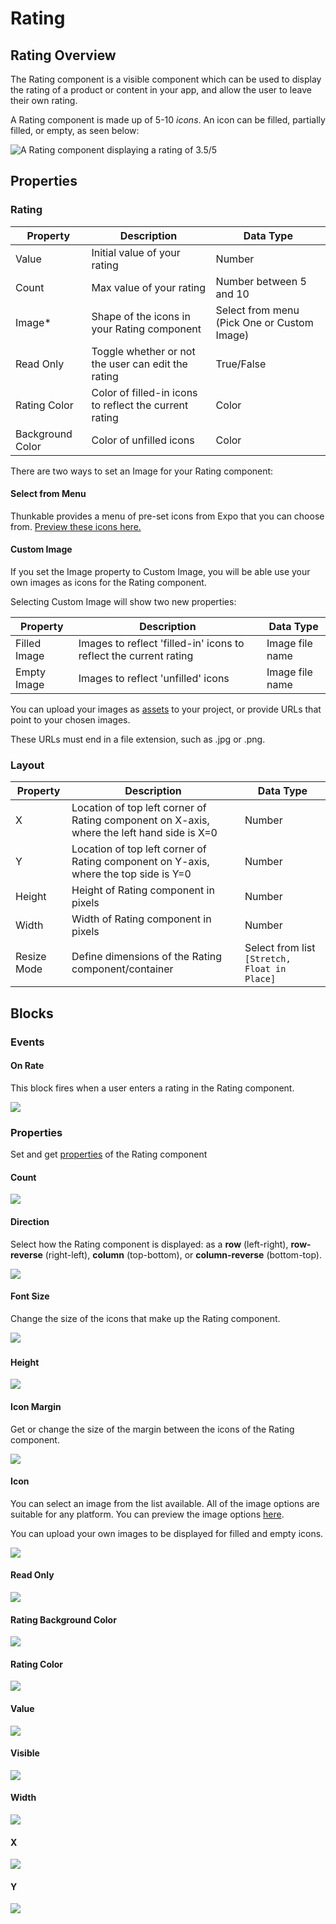 # Rating

## Rating Overview

The Rating component is a visible component which can be used to display the rating of a product or content in your app, and allow the user to leave their own rating.

A Rating component is made up of 5-10 _icons_. An icon can be filled, partially filled, or empty, as seen below:

![A Rating component displaying a rating of 3.5/5](.gitbook/assets/rating.png)

## Properties

### Rating

| Property         | Description                                            | Data Type                                   |
| ---------------- | ------------------------------------------------------ | ------------------------------------------- |
| Value            | Initial value of your rating                           | Number                                      |
| Count            | Max value of your rating                               | Number between 5 and 10                     |
| Image\*          | Shape of the icons in your Rating component            | Select from menu (Pick One or Custom Image) |
| Read Only        | Toggle whether or not the user can edit the rating     | True/False                                  |
| Rating Color     | Color of filled-in icons to reflect the current rating | Color                                       |
| Background Color | Color of unfilled icons                                | Color                                       |

There are two ways to set an Image for your Rating component:

#### Select from Menu

Thunkable provides a menu of pre-set icons from Expo that you can choose from. [Preview these icons here.](https://icons.expo.fyi/)

#### Custom Image

If you set the Image property to Custom Image, you will be able use your own images as icons for the Rating component.&#x20;

Selecting Custom Image will show two new properties:

| Property     | Description                                                       | Data Type       |
| ------------ | ----------------------------------------------------------------- | --------------- |
| Filled Image | Images to reflect 'filled-in' icons to reflect the current rating | Image file name |
| Empty Image  | Images to reflect 'unfilled' icons                                | Image file name |

You can upload your images as [assets](assets.md) to your project, or provide URLs that point to your chosen images.

These URLs must end in a file extension, such as .jpg or .png.

### Layout

| Property    | Description                                                                                | Data Type                                    |
| ----------- | ------------------------------------------------------------------------------------------ | -------------------------------------------- |
| X           | Location of top left corner of Rating component on X-axis, where the left hand side is X=0 | Number                                       |
| Y           | Location of top left corner of Rating component on Y-axis, where the top side is Y=0       | Number                                       |
| Height      | Height of Rating component in pixels                                                       | Number                                       |
| Width       | Width of Rating component in pixels                                                        | Number                                       |
| Resize Mode | Define dimensions of the Rating component/container                                        | Select from list `[Stretch, Float in Place]` |

## Blocks

### Events

#### On Rate

This block fires when a user enters a rating in the Rating component.

![](.gitbook/assets/rating-on-rate.png)

### Properties

Set and get [properties](rating.md#properties) of the Rating component

#### Count

![](.gitbook/assets/count.png)

#### Direction

Select how the Rating component is displayed: as a **row** (left-right), **row-reverse** (right-left), **column** (top-bottom), or **column-reverse** (bottom-top).

![](.gitbook/assets/direction.png)

#### Font Size

Change the size of the icons that make up the Rating component.

![](<.gitbook/assets/font\_size (3).png>)

###

#### Height&#x20;

![](<.gitbook/assets/height (8).png>)

#### Icon Margin&#x20;

Get or change the size of the margin between the icons of the Rating component.

![](.gitbook/assets/icon\_margin.png)

#### Icon

You can select an image from the list available. All of the image options are suitable for any platform. You can preview the image options [here](https://icons.expo.fyi/).

You can upload your own images to be displayed for filled and empty icons.

![](.gitbook/assets/icon.png)

#### Read Only

![](.gitbook/assets/read\_only.png)

#### Rating Background Color

![](.gitbook/assets/rating\_bg\_color.png)

#### Rating Color

![](.gitbook/assets/rating\_color.png)

#### Value

![](<.gitbook/assets/value (2).png>)

#### Visible

![](<.gitbook/assets/visible (9).png>)

#### Width&#x20;

![](<.gitbook/assets/width (9).png>)

#### X&#x20;

![](<.gitbook/assets/x (1).png>)

#### Y

![](<.gitbook/assets/y (1).png>)
